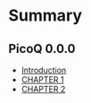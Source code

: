 # Summary

## PicoQ 0.0.0

* [Introduction](README.md)
* [CHAPTER 1](_chapters/CHAPTER1.md)
* [CHAPTER 2](_chapters/CHAPTER2.md)
